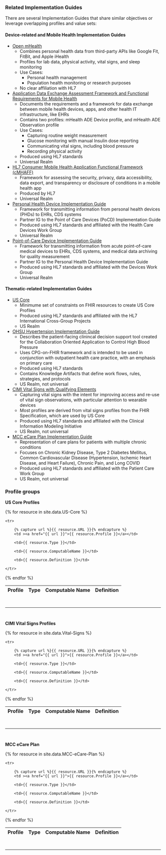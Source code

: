 
### Related Implementation Guides

There are several Implementation Guides that share similar objectives or leverage overlapping profiles and value sets:

#### Device-related and Mobile Health Implementation Guides

- [Open mHealth](https://healthedata1.github.io/mFHIR/#introduction)
    -  Combines personal health data from third-party APIs like Google Fit, FitBit, and Apple iHealth
    -  Profiles for lab data, physical activity, vital signs, and sleep monitoring 
    -  Use Cases:
        - Personal health management
        - Population health monitoring or research purposes 
    - No clear affiliation with HL7
- [Application Data Exchange Assessment Framework and Functional Requirements for Mobile Health](http://hl7.org/fhir/uv/mhealth-framework/history.html)
    - Documents the requirements and a framework for data exchange between mobile health devices, apps, and other health IT infrastructure, like EHRs
    - Contains two profiles: mHealth ADE Device profile, and mHealth ADE Observation profile
    - Use Cases:
        - Capturing routine weight measurement
        - Glucose monitoring with manual Insulin dose reporting
        - Communicating vital signs, including blood pressure
        - Recording physical activity
    - Produced using HL7 standards
    - Universal Realm
- [HL7 Consumer Mobile Health Application Functional Framework (cMHAFF)](https://www.hl7.org/implement/standards/product_brief.cfm?product_id=476)
    - Framework for assessing the security, privacy, data accessibility, data export, and transparency or disclosure of conditions in a mobile health app
    - Produced by HL7
    - Universal Realm
- [Personal Health Device Implementation Guide](http://build.fhir.org/ig/HL7/phd/)
    - Framework for transmitting information from personal health devices (PHDs) to EHRs, CDS systems
    - Partner IG to the Point of Care Devices (PoCD) Implementation Guide
    - Produced using HL7 standards and affiliated with the Health Care Devices Work Group
    - Universal Realm
- [Point-of-Care Device Implementation Guide](http://build.fhir.org/ig/HL7/uv-pocd/)
    - Framework for transmitting information from acute point-of-care medical devices to EHRs, CDS systems, and medical data archiving for quality measurement
    - Partner IG to the Personal Health Device Implementation Guide
    - Produced using HL7 standards and affiliated with the Devices Work Group
    - Universal Realm

#### Thematic-related Implementation Guides

- [US Core](http://build.fhir.org/ig/HL7/US-Core/)
    - Minimume set of constraints on FHIR resources to create US Core Profiles
    - Produced using HL7 standards and affiliated with the HL7 International Cross-Group Projects
    - US Realm
- [OHSU Hypertension Implementation Guide](http://build.fhir.org/ig/OHSUCMP/htnu18ig/)
    - Describes the patient-facing clinincal decision support tool created for the Collaboration Oriented Application to Control High Blood Pressure
    - Uses CPG-on-FHIR framework and is intended to be used in conjunction with outpatient health care practice, with an emphasis on primary care
    - Produced using HL7 standards
    - Contains Knowledge Artifacts that define work flows, rules, strategies, and protocols 
    - US Realm, not universal
- [CIMI Vital Signs with Qualifying Elements ](http://build.fhir.org/ig/HL7/cimi-vital-signs/)
    - Capturing vital signs with the intent for improving access and re-use of vital sign observations, with particular attention to wearable devices
    - Most profiles are derived from vital signs profiles from the FHIR Specification, which are used by US Core
    - Produced using HL7 standards and affiliated with the Clinical Information Modeling Initiative
    - US Realm, not universal
- [MCC eCare Plan Implementation Guide](http://build.fhir.org/ig/HL7/fhir-us-mcc/)
    - Representation of care plans for patients with multiple chronic conditions
    - Focuses on Chronic Kidney Disease, Type 2 Diabetes Mellitus, Common Cardiovascular Disease (Hypertension, Ischemic Heart Disease, and Heart Failure), Chronic Pain, and Long COVID 
    - Produced using HL7 standards and affiliated with the Patient Care Work Group
    - US Realm, not universal


### Profile groups

**US Core Profiles**

<table class="table">
<thead>
    <tr>
        <th>Profile</th>
        <th>Type</th>
        <th>Computable Name</th>
        <th>Definition</th>
    </tr>
</thead>
<tbody>
{% for resource in site.data.US-Core %}

    <tr>

        {% capture url %}{{ resource.URL }}{% endcapture %}
        <td ><a href="{{ url }}">{{ resource.Profile }}</a></td>
    
        <td>{{ resource.Type }}</td>

        <td>{{ resource.ComputableName }}</td>

        <td>{{ resource.Definition }}</td>

    </tr>

{% endfor %}
</tbody>
</table>

<hr style="margin-top: 3em; margin-bottom: 3em;">


**CIMI Vital Signs Profiles**

<table class="table">
<thead>
    <tr>
        <th>Profile</th>
        <th>Type</th>
        <th>Computable Name</th>
        <th>Definition</th>
    </tr>
</thead>
<tbody>
{% for resource in site.data.Vital-Signs %}

    <tr>

        {% capture url %}{{ resource.URL }}{% endcapture %}
        <td ><a href="{{ url }}">{{ resource.Profile }}</a></td>
    
        <td>{{ resource.Type }}</td>

        <td>{{ resource.ComputableName }}</td>

        <td>{{ resource.Definition }}</td>

    </tr>

{% endfor %}
</tbody>
</table>

<hr style="margin-top: 3em; margin-bottom: 3em;">



**MCC eCare Plan**

<table class="table">
<thead>
    <tr>
        <th>Profile</th>
        <th>Type</th>
        <th>Computable Name</th>
        <th>Definition</th>
    </tr>
</thead>
<tbody>
{% for resource in site.data.MCC-eCare-Plan %}

    <tr>

        {% capture url %}{{ resource.URL }}{% endcapture %}
        <td ><a href="{{ url }}">{{ resource.Profile }}</a></td>
    
        <td>{{ resource.Type }}</td>

        <td>{{ resource.ComputableName }}</td>

        <td>{{ resource.Definition }}</td>

    </tr>

{% endfor %}
</tbody>
</table>

<hr style="margin-top: 3em; margin-bottom: 3em;">